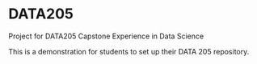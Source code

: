# DATA205
Project for DATA205 Capstone Experience in Data Science

This is a demonstration for students to set up their DATA 205 repository.
